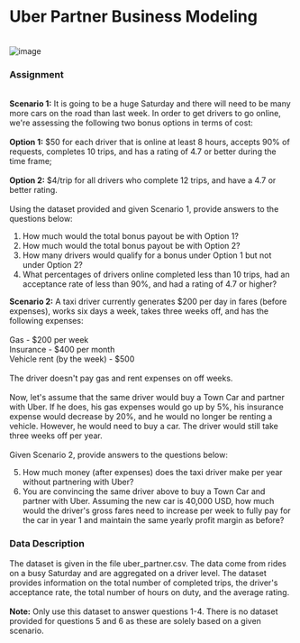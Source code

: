 # Uber Partner Business Modeling
\
![image](https://github.com/user-attachments/assets/8b46de28-3970-4769-8281-4085a4d8b74e)


### Assignment
\
**Scenario 1:** It is going to be a huge Saturday and there will need to be many more cars on the road than last week. In order to get drivers to go online, we're assessing the following two bonus options in terms of cost:
\
\
**Option 1:** $50 for each driver that is online at least 8 hours, accepts 90% of requests, completes 10 trips, and has a rating of 4.7 or better during the time frame;
\
\
**Option 2:** $4/trip for all drivers who complete 12 trips, and have a 4.7 or better rating.
\
\
Using the dataset provided and given Scenario 1, provide answers to the questions below:

1. How much would the total bonus payout be with Option 1?
2. How much would the total bonus payout be with Option 2?
3. How many drivers would qualify for a bonus under Option 1 but not under Option 2?
4. What percentages of drivers online completed less than 10 trips, had an acceptance rate of less than 90%, and had a rating of 4.7 or higher?

**Scenario 2:** A taxi driver currently generates $200 per day in fares (before expenses), works six days a week, takes three weeks off, and has the following expenses:
\
\
Gas - $200 per week
\
Insurance - $400 per month
\
Vehicle rent (by the week) - $500
\
\
The driver doesn't pay gas and rent expenses on off weeks.
\
\
Now, let's assume that the same driver would buy a Town Car and partner with Uber. If he does, his gas expenses would go up by 5%, his insurance expense would decrease by 20%, and he would no longer be renting a vehicle. However, he would need to buy a car. The driver would still take three weeks off per year.
\
\
Given Scenario 2, provide answers to the questions below:

5. How much money (after expenses) does the taxi driver make per year without partnering with Uber?
6. You are convincing the same driver above to buy a Town Car and partner with Uber. Assuming the new car is 40,000 USD, how much would the driver's gross fares need to increase per week to fully pay for the car in year 1 and maintain the same yearly profit margin as before?

### Data Description
The dataset is given in the file uber_partner.csv. The data come from rides on a busy Saturday and are aggregated on a driver level. The dataset provides information on the total number of completed trips, the driver's acceptance rate, the total number of hours on duty, and the average rating.
\
\
**Note:** Only use this dataset to answer questions 1-4. There is no dataset provided for questions 5 and 6 as these are solely based on a given scenario.
